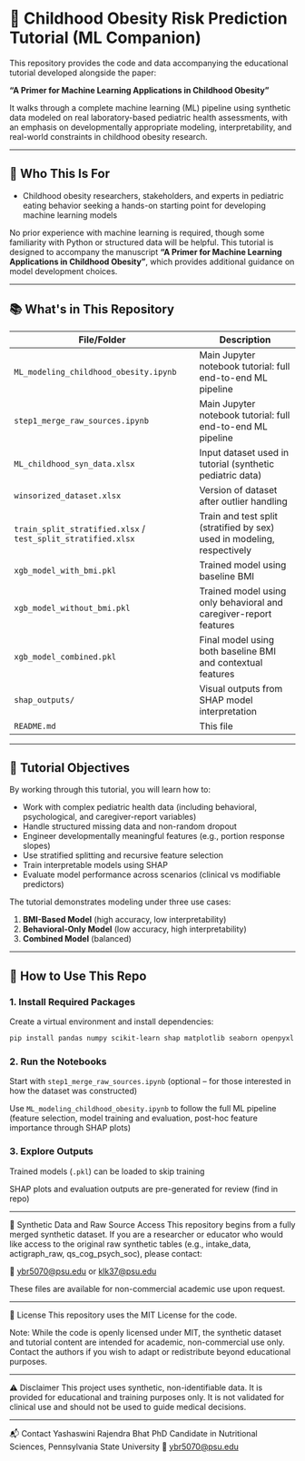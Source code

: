 # 🧠 Childhood Obesity Risk Prediction Tutorial (ML Companion)

This repository provides the code and data accompanying the educational tutorial developed alongside the paper:

**“A Primer for Machine Learning Applications in Childhood Obesity”**

It walks through a complete machine learning (ML) pipeline using synthetic data modeled on real laboratory-based pediatric health assessments, with an emphasis on developmentally appropriate modeling, interpretability, and real-world constraints in childhood obesity research.

---

## 🎯 Who This Is For

- Childhood obesity researchers, stakeholders, and experts in pediatric eating behavior seeking a hands-on starting point for developing machine learning models

No prior experience with machine learning is required, though some familiarity with Python or structured data will be helpful. This tutorial is designed to accompany the manuscript **“A Primer for Machine Learning Applications in Childhood Obesity”**, which provides additional guidance on model development choices.

---

## 📚 What's in This Repository

| File/Folder | Description |
|-------------|-------------|
| `ML_modeling_childhood_obesity.ipynb` | Main Jupyter notebook tutorial: full end-to-end ML pipeline |
| `step1_merge_raw_sources.ipynb` | Main Jupyter notebook tutorial: full end-to-end ML pipeline |
| `ML_childhood_syn_data.xlsx` | Input dataset used in tutorial (synthetic pediatric data) |
| `winsorized_dataset.xlsx` | Version of dataset after outlier handling |
| `train_split_stratified.xlsx` / `test_split_stratified.xlsx` | Train and test split (stratified by sex) used in modeling, respectively |
| `xgb_model_with_bmi.pkl` | Trained model using baseline BMI |
| `xgb_model_without_bmi.pkl` | Trained model using only behavioral and caregiver-report features |
| `xgb_model_combined.pkl` | Final model using both baseline BMI and contextual features |
| `shap_outputs/` | Visual outputs from SHAP model interpretation |
| `README.md` | This file |

---

## 🧠 Tutorial Objectives

By working through this tutorial, you will learn how to:

- Work with complex pediatric health data (including behavioral, psychological, and caregiver-report variables)
- Handle structured missing data and non-random dropout
- Engineer developmentally meaningful features (e.g., portion response slopes)
- Use stratified splitting and recursive feature selection
- Train interpretable models using SHAP
- Evaluate model performance across scenarios (clinical vs modifiable predictors)

The tutorial demonstrates modeling under three use cases:
1. **BMI-Based Model** (high accuracy, low interpretability)
2. **Behavioral-Only Model** (low accuracy, high interpretability)
3. **Combined Model** (balanced)

---

## 🚀 How to Use This Repo

### 1. Install Required Packages

Create a virtual environment and install dependencies:

```bash
pip install pandas numpy scikit-learn shap matplotlib seaborn openpyxl
```

### 2. Run the Notebooks

Start with `step1_merge_raw_sources.ipynb` (optional – for those interested in how the dataset was constructed)

Use `ML_modeling_childhood_obesity.ipynb` to follow the full ML pipeline
(feature selection, model training and evaluation, post-hoc feature importance through SHAP plots)

### 3. Explore Outputs
Trained models (`.pkl`) can be loaded to skip training

SHAP plots and evaluation outputs are pre-generated for review (find in repo)

---
🔐 Synthetic Data and Raw Source Access
This repository begins from a fully merged synthetic dataset. If you are a researcher or educator who would like access to the original raw synthetic tables (e.g., intake_data, actigraph_raw, qs_cog_psych_soc), please contact:

📧 [ybr5070@psu.edu](mailto:ybr5070@psu.edu) or [klk37@psu.edu](mailto:klk37@psu.edu)

These files are available for non-commercial academic use upon request.

---

📄 License
This repository uses the MIT License for the code.

Note: While the code is openly licensed under MIT, the synthetic dataset and tutorial content are intended for academic, non-commercial use only. Contact the authors if you wish to adapt or redistribute beyond educational purposes.

---

⚠️ Disclaimer
This project uses synthetic, non-identifiable data.
It is provided for educational and training purposes only.
It is not validated for clinical use and should not be used to guide medical decisions.

---

📬 Contact
Yashaswini Rajendra Bhat
PhD Candidate in Nutritional Sciences, Pennsylvania State University
📧 [ybr5070@psu.edu](mailto:ybr5070@psu.edu) 


